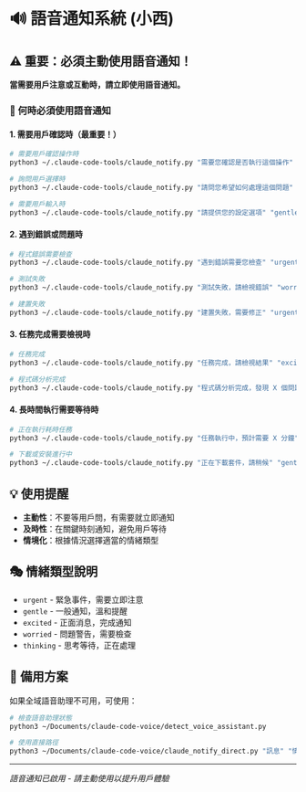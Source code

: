 # 🔊 語音通知系統 (小西)

## ⚠️ 重要：必須主動使用語音通知！

**當需要用戶注意或互動時，請立即使用語音通知。**

### 🚨 何時必須使用語音通知

#### 1. 需要用戶確認時（最重要！）
```bash
# 需要用戶確認操作時
python3 ~/.claude-code-tools/claude_notify.py "需要您確認是否執行這個操作" "urgent"

# 詢問用戶選擇時  
python3 ~/.claude-code-tools/claude_notify.py "請問您希望如何處理這個問題" "thinking"

# 需要用戶輸入時
python3 ~/.claude-code-tools/claude_notify.py "請提供您的設定選項" "gentle"
```

#### 2. 遇到錯誤或問題時
```bash
# 程式錯誤需要檢查
python3 ~/.claude-code-tools/claude_notify.py "遇到錯誤需要您檢查" "urgent"

# 測試失敗
python3 ~/.claude-code-tools/claude_notify.py "測試失敗，請檢視錯誤" "worried"

# 建置失敗
python3 ~/.claude-code-tools/claude_notify.py "建置失敗，需要修正" "urgent"
```

#### 3. 任務完成需要檢視時
```bash
# 任務完成
python3 ~/.claude-code-tools/claude_notify.py "任務完成，請檢視結果" "excited"

# 程式碼分析完成
python3 ~/.claude-code-tools/claude_notify.py "程式碼分析完成，發現 X 個問題" "gentle"
```

#### 4. 長時間執行需要等待時
```bash
# 正在執行耗時任務
python3 ~/.claude-code-tools/claude_notify.py "任務執行中，預計需要 X 分鐘" "thinking"

# 下載或安裝進行中
python3 ~/.claude-code-tools/claude_notify.py "正在下載套件，請稍候" "gentle"
```

## 💡 使用提醒

- **主動性**：不要等用戶問，有需要就立即通知
- **及時性**：在關鍵時刻通知，避免用戶等待
- **情境化**：根據情況選擇適當的情緒類型

## 🎭 情緒類型說明

- `urgent` - 緊急事件，需要立即注意
- `gentle` - 一般通知，溫和提醒
- `excited` - 正面消息，完成通知
- `worried` - 問題警告，需要檢查
- `thinking` - 思考等待，正在處理

## 🔧 備用方案

如果全域語音助理不可用，可使用：
```bash
# 檢查語音助理狀態
python3 ~/Documents/claude-code-voice/detect_voice_assistant.py

# 使用直接路徑
python3 ~/Documents/claude-code-voice/claude_notify_direct.py "訊息" "情緒"
```

---
*語音通知已啟用 - 請主動使用以提升用戶體驗*